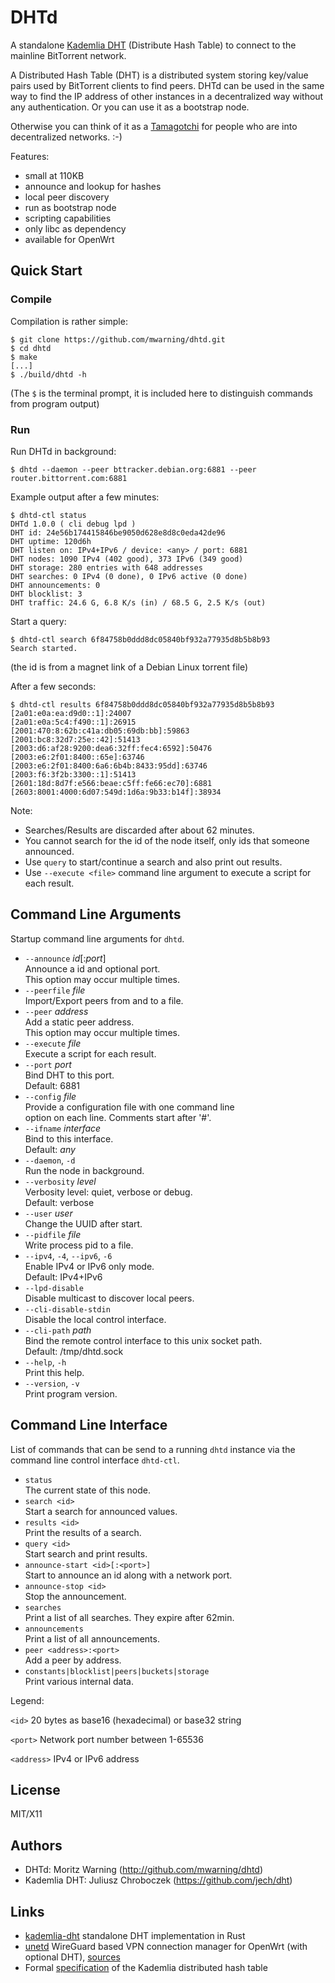 # DHTd

A standalone [Kademlia DHT](https://en.wikipedia.org/wiki/Kademlia) (Distribute Hash Table) to connect to the mainline BitTorrent network.

A Distributed Hash Table (DHT) is a distributed system storing key/value pairs used by BitTorrent clients to find peers. DHTd can be used in the same way to find the IP address of other instances in a decentralized way without any authentication. Or you can use it as a bootstrap node.

Otherwise you can think of it as a [Tamagotchi](https://en.wikipedia.org/wiki/Tamagotchi) for people who are into decentralized networks. :-)

Features:

* small at 110KB
* announce and lookup for hashes
* local peer discovery
* run as bootstrap node
* scripting capabilities
* only libc as dependency
* available for OpenWrt

## Quick Start

### Compile

Compilation is rather simple:

```
$ git clone https://github.com/mwarning/dhtd.git
$ cd dhtd
$ make
[...]
$ ./build/dhtd -h
```

(The `$` is the terminal prompt, it is included here to distinguish commands from program output)

### Run

Run DHTd in background:

```
$ dhtd --daemon --peer bttracker.debian.org:6881 --peer router.bittorrent.com:6881
```

Example output after a few minutes:

```
$ dhtd-ctl status
DHTd 1.0.0 ( cli debug lpd )
DHT id: 24e56b174415846be9050d628e8d8c0eda42de96
DHT uptime: 120d6h
DHT listen on: IPv4+IPv6 / device: <any> / port: 6881
DHT nodes: 1090 IPv4 (402 good), 373 IPv6 (349 good)
DHT storage: 280 entries with 648 addresses
DHT searches: 0 IPv4 (0 done), 0 IPv6 active (0 done)
DHT announcements: 0
DHT blocklist: 3
DHT traffic: 24.6 G, 6.8 K/s (in) / 68.5 G, 2.5 K/s (out)
```

Start a query:

```
$ dhtd-ctl search 6f84758b0ddd8dc05840bf932a77935d8b5b8b93
Search started.
```
(the id is from a magnet link of a Debian Linux torrent file)

After a few seconds:

```
$ dhtd-ctl results 6f84758b0ddd8dc05840bf932a77935d8b5b8b93
[2a01:e0a:ea:d9d0::1]:24007
[2a01:e0a:5c4:f490::1]:26915
[2001:470:8:62b:c41a:db05:69db:bb]:59863
[2001:bc8:32d7:25e::42]:51413
[2003:d6:af28:9200:dea6:32ff:fec4:6592]:50476
[2003:e6:2f01:8400::65e]:63746
[2003:e6:2f01:8400:6a6:6b4b:8433:95dd]:63746
[2003:f6:3f2b:3300::1]:51413
[2601:18d:8d7f:e566:beae:c5ff:fe66:ec70]:6881
[2603:8001:4000:6d07:549d:1d6a:9b33:b14f]:38934
```

Note:
 - Searches/Results are discarded after about 62 minutes.
 - You cannot search for the id of the node itself, only ids that someone announced.
 - Use `query` to start/continue a search and also print out results.
 - Use `--execute <file>` command line argument to execute a script for each result.

## Command Line Arguments

Startup command line arguments for `dhtd`.

* `--announce` *id*[:*port*]  
  Announce a id and optional port.  
  This option may occur multiple times.
* `--peerfile` *file*  
  Import/Export peers from and to a file.
* `--peer` *address*  
  Add a static peer address.  
  This option may occur multiple times.
* `--execute` *file*  
  Execute a script for each result.
* `--port` *port*  
  Bind DHT to this port.  
  Default: 6881
* `--config` *file*  
  Provide a configuration file with one command line  
  option on each line. Comments start after '#'.
* `--ifname` *interface*   
  Bind to this interface.  
  Default: *any*
* `--daemon`, `-d`  
  Run the node in background.
* `--verbosity` *level*  
  Verbosity level: quiet, verbose or debug.  
  Default: verbose
* `--user` *user*  
  Change the UUID after start.
* `--pidfile` *file*  
  Write process pid to a file.
* `--ipv4`, `-4`, `--ipv6`, `-6`  
  Enable IPv4 or IPv6 only mode.  
  Default: IPv4+IPv6
* `--lpd-disable`  
  Disable multicast to discover local peers.
* `--cli-disable-stdin`  
  Disable the local control interface.
* `--cli-path` *path*  
  Bind the remote control interface to this unix socket path.  
  Default: /tmp/dhtd.sock
* `--help`, `-h`  
  Print this help.
* `--version`, `-v`  
  Print program version.

## Command Line Interface

List of commands that can be send to a running `dhtd` instance via the command line control interface `dhtd-ctl`.

* `status`  
  The current state of this node.
* `search <id>`  
  Start a search for announced values.
* `results <id>`  
  Print the results of a search.
* `query <id>`  
  Start search and print results.
* `announce-start <id>[:<port>]`  
  Start to announce an id along with a network port.
* `announce-stop <id>`  
  Stop the announcement.
* `searches`  
  Print a list of all searches. They expire after 62min.
* `announcements`  
  Print a list of all announcements.
* `peer <address>:<port>`  
  Add a peer by address.
* `constants|blocklist|peers|buckets|storage`  
  Print various internal data.

Legend:

`<id>` 20 bytes as base16 (hexadecimal) or base32 string

`<port>` Network port number between 1-65536

`<address>` IPv4 or IPv6 address

## License

MIT/X11

## Authors

* DHTd: Moritz Warning (http://github.com/mwarning/dhtd)
* Kademlia DHT: Juliusz Chroboczek (https://github.com/jech/dht)

## Links

* [kademlia-dht](https://github.com/quarterblue/kademlia-dht) standalone DHT implementation in Rust
* [unetd](https://openwrt.org/docs/techref/unetd) WireGuard based VPN connection manager for OpenWrt (with optional DHT), [sources](https://git.openwrt.org/project/unetd.git)
* Formal [specification](http://maude.sip.ucm.es/kademlia/files/pita_kademlia.pdf) of the Kademlia distributed hash table

